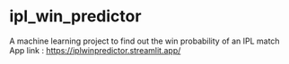 # ipl_win_predictor
A machine learning project to find out the win probability of an IPL match
App link : https://iplwinpredictor.streamlit.app/
